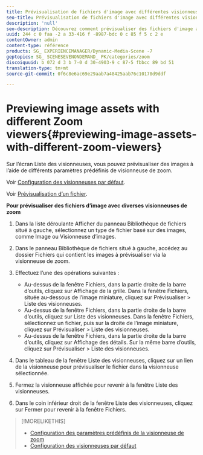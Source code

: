 ```yaml
---
title: Prévisualisation de fichiers d'image avec différentes visionneuses de zoom
seo-title: Prévisualisation de fichiers d'image avec différentes visionneuses de zoom
description: 'null'
seo-description: Découvrez comment prévisualiser des fichiers d'image avec différentes visionneuses de zoom.
uuid: 244 c 0 faa -2 a 33-416 f -8987-bdc 0 c 85 f 5 c 2 e
contentOwner: admin
content-type: référence
products: SG_ EXPERIENCEMANAGER/Dynamic-Media-Scene -7
geptopics: SG_ SCENESEVENONDEMAND_ PK/categories/zoom
discoiquuid: b 072 d 3 b 7-0 d 30-4903-9 c 87-5 fbbcc 89 bd 51
translation-type: tm+mt
source-git-commit: 0f6c8e6ac69e29aab7a48425aab76c10170d9ddf

---
```



# Previewing image assets with different Zoom viewers{#previewing-image-assets-with-different-zoom-viewers}

Sur l’écran Liste des visionneuses, vous pouvez prévisualiser des images à l’aide de différents paramètres prédéfinis de visionneuse de zoom.

Voir [Configuration des visionneuses par défaut](application-setup.md#configuring_default_viewers).

Voir [Prévisualisation d’un fichier](previewing-asset.md#previewing_an_asset).

**Pour prévisualiser des fichiers d’image avec diverses visionneuses de zoom**

1. Dans la liste déroulante Afficher du panneau Bibliothèque de fichiers situé à gauche, sélectionnez un type de fichier basé sur des images, comme Image ou Visionneuse d’images.
1. Dans le panneau Bibliothèque de fichiers situé à gauche, accédez au dossier Fichiers qui contient les images à prévisualiser via la visionneuse de zoom.
1. Effectuez l’une des opérations suivantes :

   * Au-dessus de la fenêtre Fichiers, dans la partie droite de la barre d’outils, cliquez sur Affichage de la grille. Dans la fenêtre Fichiers, située au-dessous de l’image miniature, cliquez sur Prévisualiser &gt; Liste des visionneuses.
   * Au-dessus de la fenêtre Fichiers, dans la partie droite de la barre d’outils, cliquez sur Liste des visionneuses. Dans la fenêtre Fichiers, sélectionnez un fichier, puis sur la droite de l’image miniature, cliquez sur Prévisualiser &gt; Liste des visionneuses.
   * Au-dessus de la fenêtre Fichiers, dans la partie droite de la barre d’outils, cliquez sur Affichage des détails. Sur la même barre d’outils, cliquez sur Prévisualiser &gt; Liste des visionneuses.

1. Dans le tableau de la fenêtre Liste des visionneuses, cliquez sur un lien de la visionneuse pour prévisualiser le fichier dans la visionneuse sélectionnée.
1. Fermez la visionneuse affichée pour revenir à la fenêtre Liste des visionneuses.
1. Dans le coin inférieur droit de la fenêtre Liste des visionneuses, cliquez sur Fermer pour revenir à la fenêtre Fichiers.

>[!MORELIKETHIS]
>
>* [Configuration des paramètres prédéfinis de la visionneuse de zoom](setting-zoom-viewer-presets.md#setting_up_zoom_viewer_presets)
>* [Configuration des visionneuses par défaut](application-setup.md#configuring_default_viewers)

